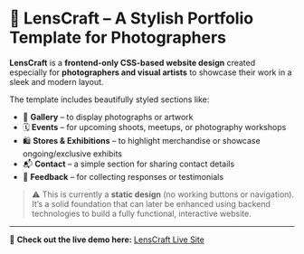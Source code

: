 # 📸 LensCraft – A Stylish Portfolio Template for Photographers

**LensCraft** is a **frontend-only CSS-based website design** created especially for **photographers and visual artists** to showcase their work in a sleek and modern layout.

The template includes beautifully styled sections like:

- 🎨 **Gallery** – to display photographs or artwork  
- 🗓️ **Events** – for upcoming shoots, meetups, or photography workshops  
- 🛍️ **Stores & Exhibitions** – to highlight merchandise or showcase ongoing/exclusive exhibits  
- 📬 **Contact** – a simple section for sharing contact details  
- 📝 **Feedback** – for collecting responses or testimonials

> ⚠️ This is currently a **static design** (no working buttons or navigation). It’s a solid foundation that can later be enhanced using backend technologies to build a fully functional, interactive website.

---

🚀 **Check out the live demo here:** [LensCraft Live Site](https://your-live-demo-link.com)


